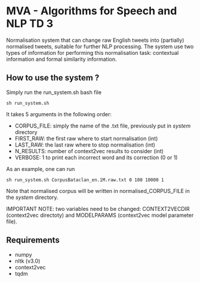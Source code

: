 MVA - Algorithms for Speech and NLP TD 3
========================================

Normalisation system that can change raw English tweets into (partially) normalised tweets, suitable for further NLP processing. The system use two types of information for performing this normalisation task: contextual information and formal similarity information.

## How to use the system ?

Simply run the run_system.sh bash file
```
sh run_system.sh
```

It takes 5 arguments in the following order:
- CORPUS_FILE: simply the name of the .txt file, previously put in *system* directory
- FIRST_RAW: the first raw where to start normalisation (int)
- LAST_RAW: the last raw where to stop normalisation (int)
- N_RESULTS: number of context2vec results to consider (int)
- VERBOSE: 1 to print each incorrect word and its correction (0 or 1)

As an example, one can run
```
sh run_system.sh CorpusBataclan_en.1M.raw.txt 0 100 10000 1
```

Note that normalised corpus will be written in normalised_CORPUS_FILE in the *system* directory.

IMPORTANT NOTE: two variables need to be changed: CONTEXT2VECDIR (context2vec directoty) and MODELPARAMS (context2vec model parameter file).

## Requirements

- numpy
- nltk (v3.0)
- context2vec
- tqdm